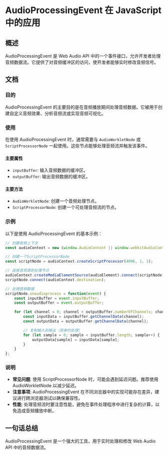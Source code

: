 <!--
Meta Description: # AudioProcessingEvent 在 JavaScript 中的应用 ## 概述 AudioProcessingEvent 是 Web Audio API 中的一个事件接口，允许开发者处理音频数据流。它提供了对音频缓冲区的访问，使开发者能够实时修改音频信号。 ## 文档 ### 目的 A...
Meta Keywords: audioprocessingevent, const, inputbuffer, outputbuffer, audiocontext
-->

# AudioProcessingEvent 在 JavaScript 中的应用

## 概述
AudioProcessingEvent 是 Web Audio API 中的一个事件接口，允许开发者处理音频数据流。它提供了对音频缓冲区的访问，使开发者能够实时修改音频信号。

## 文档
### 目的
AudioProcessingEvent 的主要目的是在音频播放期间处理音频数据。它被用于创建自定义音频效果、分析音频流或实现音频可视化。

### 使用
在使用 AudioProcessingEvent 时，通常需要与 `AudioWorkletNode` 或 `ScriptProcessorNode` 一起使用。这些节点能够处理音频流并触发该事件。

#### 主要属性
- `inputBuffer`: 输入音频数据的缓冲区。
- `outputBuffer`: 输出音频数据的缓冲区。

#### 主要方法
- `AudioWorkletNode`: 创建一个音频处理节点。
- `ScriptProcessorNode`: 创建一个可处理音频流的节点。

### 示例
以下是使用 AudioProcessingEvent 的基本示例：

```javascript
// 创建音频上下文
const audioContext = new (window.AudioContext || window.webkitAudioContext)();

// 创建一个ScriptProcessorNode
const scriptNode = audioContext.createScriptProcessor(4096, 1, 1);

// 连接音频源到处理节点
audioContext.createMediaElementSource(audioElement).connect(scriptNode);
scriptNode.connect(audioContext.destination);

// 处理音频数据
scriptNode.onaudioprocess = function(event) {
    const inputBuffer = event.inputBuffer;
    const outputBuffer = event.outputBuffer;

    for (let channel = 0; channel < outputBuffer.numberOfChannels; channel++) {
        const inputData = inputBuffer.getChannelData(channel);
        const outputData = outputBuffer.getChannelData(channel);

        // 复制输入到输出（简单的处理）
        for (let sample = 0; sample < inputBuffer.length; sample++) {
            outputData[sample] = inputData[sample];
        }
    }
};
```

### 说明
- **常见问题**: 使用 ScriptProcessorNode 时，可能会遇到延迟问题。推荐使用 AudioWorkletNode 以减少延迟。
- **注意事项**: AudioProcessingEvent 在不同浏览器中的实现可能存在差异，建议进行跨浏览器测试以确保兼容性。
- **性能**: 处理音频流时要注意性能，避免在事件处理程序中进行复杂的计算，以免造成音频播放中断。

## 一句话总结
AudioProcessingEvent 是一个强大的工具，用于实时处理和修改 Web Audio API 中的音频数据流。